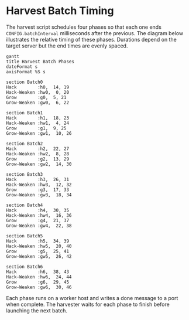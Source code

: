 # Harvest Batch Timing

The harvest script schedules four phases so that each one ends `CONFIG.batchInterval` milliseconds after the previous. The diagram below illustrates the relative timing of these phases. Durations depend on the target server but the end times are evenly spaced.

```mermaid
gantt
title Harvest Batch Phases
dateFormat s
axisFormat %S s

section Batch0
Hack        :h0,  14, 19
Hack-Weaken :hw0,  0, 20
Grow        :g0,  5, 21
Grow-Weaken :gw0,  6, 22

section Batch1
Hack        :h1,  18, 23
Hack-Weaken :hw1,  4, 24
Grow        :g1,  9, 25
Grow-Weaken :gw1,  10, 26

section Batch2
Hack        :h2,  22, 27
Hack-Weaken :hw2,  8, 28
Grow        :g2,  13, 29
Grow-Weaken :gw2,  14, 30

section Batch3
Hack        :h3,  26, 31
Hack-Weaken :hw3,  12, 32
Grow        :g3,  17, 33
Grow-Weaken :gw3,  18, 34

section Batch4
Hack        :h4,  30, 35
Hack-Weaken :hw4,  16, 36
Grow        :g4,  21, 37
Grow-Weaken :gw4,  22, 38

section Batch5
Hack        :h5,  34, 39
Hack-Weaken :hw5,  20, 40
Grow        :g5,  25, 41
Grow-Weaken :gw5,  26, 42

section Batch6
Hack        :h6,  38, 43
Hack-Weaken :hw6,  24, 44
Grow        :g6,  29, 45
Grow-Weaken :gw6,  30, 46
```

Each phase runs on a worker host and writes a done message to a port when complete. The harvester waits for each phase to finish before launching the next batch.
